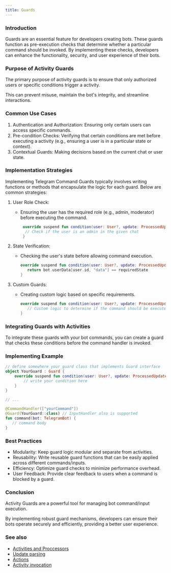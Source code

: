 ```yaml
---
title: Guards
---
```


### Introduction
Guards are an essential feature for developers creating bots. These guards function as pre-execution checks that determine whether a particular command should be invoked. By implementing these checks, developers can enhance the functionality, security, and user experience of their bots.

### Purpose of Activity Guards
The primary purpose of activity guards is to ensure that only authorized users or specific conditions trigger a activity. 

This can prevent misuse, maintain the bot's integrity, and streamline interactions.

### Common Use Cases
1. Authentication and Authorization: Ensuring only certain users can access specific commands.
2. Pre-condition Checks: Verifying that certain conditions are met before executing a activity (e.g., ensuring a user is in a particular state or context).
3. Contextual Guards: Making decisions based on the current chat or user state.

### Implementation Strategies
Implementing Telegram Command Guards typically involves writing functions or methods that encapsulate the logic for each guard. Below are common strategies:

1. User Role Check:
   - Ensuring the user has the required role (e.g., admin, moderator) before executing the command.
      ```kotlin
       override suspend fun condition(user: User?, update: ProcessedUpdate, bot: TelegramBot): Boolean {
        // Check if the user is an admin in the given chat
       }
      ```
   
2. State Verification:
   - Checking the user's state before allowing command execution.
     ```kotlin
     override suspend fun condition(user: User?, update: ProcessedUpdate, bot: TelegramBot): Boolean {
        return bot.userData[user.id, "data"] == requiredState
     }
     ```
   
3. Custom Guards:
   - Creating custom logic based on specific requirements.
     ```kotlin
     override suspend fun condition(user: User?, update: ProcessedUpdate, bot: TelegramBot): Boolean {
        // Custom logic to determine if the command should be executed
     }
     ```
   
### Integrating Guards with Activities
To integrate these guards with your bot commands, you can create a guard that checks these conditions before the command handler is invoked.

### Implementing Example

```kotlin
// define somewhere your guard class that implements Guard interface
object YourGuard : Guard {
    override suspend fun condition(user: User?, update: ProcessedUpdate, bot: TelegramBot): Boolean {
        // write your condition here
    }
}

// ...

@CommandHandler(["yourCommand"])
@Guard(YourGuard::class) // InputHandler also is supported
fun command(bot: TelegramBot) {
   // command body
}
```

### Best Practices

- Modularity: Keep guard logic modular and separate from activities.
- Reusability: Write reusable guard functions that can be easily applied across different commands/inputs.
- Efficiency: Optimize guard checks to minimize performance overhead.
- User Feedback: Provide clear feedback to users when a command is blocked by a guard.

### Conclusion

Activity Guards are a powerful tool for managing bot command/input execution. 

By implementing robust guard mechanisms, developers can ensure their bots operate securely and efficiently, providing a better user experience.

### See also

* [Activities and Proccessors](/Activites-and-Processors)
* [Update parsing](/Update-parsing)
* [Actions](/Actions)
* [Activity invocation](/Activity-invocation)

